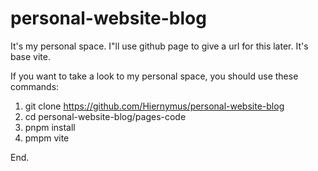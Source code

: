 # personal-website-blog
It's my personal space.
I"ll use github page to give a url for this later.
It's base vite.

If you want to take a look to my personal space,
you should use these commands:
1. git clone https://github.com/Hiernymus/personal-website-blog
2. cd personal-website-blog/pages-code
3. pnpm install
4. pmpm vite

End.
